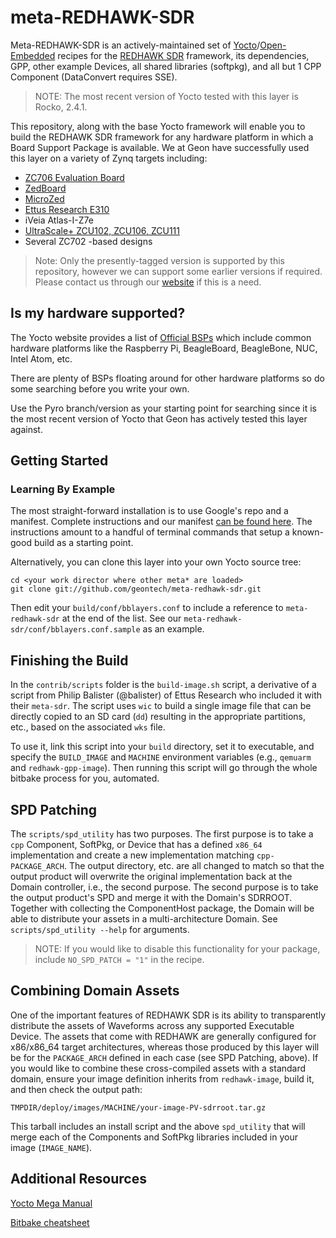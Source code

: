 meta-REDHAWK-SDR
=================

Meta-REDHAWK-SDR is an actively-maintained set of [Yocto][1]/[Open-Embedded][2] recipes for the [REDHAWK SDR][3] framework, its dependencies, GPP, other example Devices, all shared libraries (softpkg), and all but 1 CPP Component (DataConvert requires SSE).

 > NOTE: The most recent version of Yocto tested with this layer is Rocko, 2.4.1.

This repository, along with the base Yocto framework will enable you to build the REDHAWK SDR framework for any hardware platform in which a Board Support Package is available.  We at Geon have successfully used this layer on a variety of Zynq targets including:

 * [ZC706 Evaluation Board](http://geontech.com/analog-devices-fmcomms-via-yocto/)
 * [ZedBoard](https://youtu.be/pKpbkYB43js)
 * [MicroZed](https://youtu.be/QvCrXl2cxpY)
 * [Ettus Research E310](https://youtu.be/WSKZsSxtWsQ)
 * iVeia Atlas-I-Z7e
 * [UltraScale+ ZCU102, ZCU106, ZCU111](https://geontech.com/redhawk-on-a-xilinx-zcu111/)
 * Several ZC702 -based designs

 > Note: Only the presently-tagged version is supported by this repository, however we can support some earlier versions if required.  Please contact us through our [website](http://www.geontech.com) if this is a need.

Is my hardware supported?
-------------------------
The Yocto website provides a list of [Official BSPs][4] which include common hardware platforms like the Raspberry Pi, BeagleBoard, BeagleBone, NUC, Intel Atom, etc.

There are plenty of BSPs floating around for other hardware platforms so do some searching before you write your own.

Use the Pyro branch/version as your starting point for searching since it is the most recent version of Yocto that Geon has actively tested this layer against.

Getting Started
----------------

### Learning By Example

The most straight-forward installation is to use Google's repo and a manifest.  Complete instructions and our manifest [can be found here](http://github.com/GeonTech/meta-redhawk-sdr-manifests).  The instructions amount to a handful of terminal commands that setup a known-good build as a starting point.

Alternatively, you can clone this layer into your own Yocto source tree:

    cd <your work director where other meta* are loaded>
    git clone git://github.com/geontech/meta-redhawk-sdr.git

Then edit your `build/conf/bblayers.conf` to include a reference to `meta-redhawk-sdr` at the end of the list.  See our `meta-redhawk-sdr/conf/bblayers.conf.sample` as an example. 

Finishing the Build
-------------------

In the `contrib/scripts` folder is the `build-image.sh` script, a derivative of a script from Philip Balister (@balister) of Ettus Research who included it with their `meta-sdr`.  The script uses `wic` to build a single image file that can be directly copied to an SD card (`dd`) resulting in the appropriate partitions, etc., based on the associated `wks` file.  

To use it, link this script into your `build` directory, set it to executable, and specify the `BUILD_IMAGE` and `MACHINE` environment variables (e.g., `qemuarm` and `redhawk-gpp-image`).  Then running this script will go through the whole bitbake process for you, automated.

SPD Patching
------------

The `scripts/spd_utility` has two purposes.  The first purpose is to take a `cpp` Component, SoftPkg, or Device that has a defined `x86_64` implementation and create a new implementation matching `cpp-PACKAGE_ARCH`.  The output directory, etc. are all changed to match so that the output product will overwrite the original implementation back at the Domain controller, i.e., the second purpose.  The second purpose is to take the output product's SPD and merge it with the Domain's SDRROOT.  Together with collecting the ComponentHost package, the Domain will be able to distribute your assets in a multi-architecture Domain.  See `scripts/spd_utility --help` for arguments.

 > NOTE: If you would like to disable this functionality for your package, include `NO_SPD_PATCH = "1"` in the recipe.

Combining Domain Assets
----------------

One of the important features of REDHAWK SDR is its ability to transparently distribute the assets of Waveforms across any supported Executable Device.  The assets that come with REDHAWK are generally configured for x86/x86_64 target architectures, whereas those produced by this layer will be for the `PACKAGE_ARCH` defined in each case (see SPD Patching, above).  If you would like to combine these cross-compiled assets with a standard domain, ensure your image definition inherits from `redhawk-image`, build it, and then check the output path:

```
TMPDIR/deploy/images/MACHINE/your-image-PV-sdrroot.tar.gz
```

This tarball includes an install script and the above `spd_utility` that will merge each of the Components and SoftPkg libraries included in your image (`IMAGE_NAME`).

Additional Resources
--------------------

[Yocto Mega Manual][7] 

[Bitbake cheatsheet][8]

[1]: https://www.yoctoproject.org/  "Yocto Project Homepage"
[2]: http://www.openembedded.org/wiki/Main_Page  "Open-Embedded Project Homepage"
[3]: http://redhawksdr.org "REDHAWK Homepage"
[4]: https://www.yoctoproject.org/downloads/bsps?release=All&title= "Board Support Package List"
[5]: https://github.com/EttusResearch/meta-ettus "Ettus BSP"
[6]: http://www.yoctoproject.org/docs/current/yocto-project-qs/yocto-project-qs.html#packages "Required Packages"
[7]: http://www.yoctoproject.org/docs/latest/mega-manual/mega-manual.html "Yocto Mega Manual"
[8]: http://www.openembedded.org/wiki/Bitbake_cheat_sheet "Bitbake Cheat Sheet"

